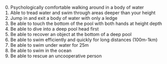0. Psychologically comfortable walking around in a body of water
1. Able to tread water and swim through areas deeper than your height
2. Jump in and exit a body of water with only a ledge
3. Be able to touch the bottom of the pool with both hands at height depth
4. Be able to dive into a deep pool head first
5. Be able to recover an object at the bottom of a deep pool
6. Be able to swim efficiently and quickly for long distances (100m-1km) 
7. Be able to swim under water for 25m
8. Be able to swim in the ocean
9. Be able to rescue an uncooperative person 